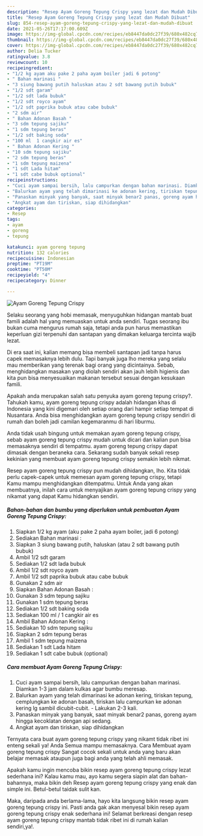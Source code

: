 ```yaml
---
description: "Resep Ayam Goreng Tepung Crispy yang lezat dan Mudah Dibuat"
title: "Resep Ayam Goreng Tepung Crispy yang lezat dan Mudah Dibuat"
slug: 854-resep-ayam-goreng-tepung-crispy-yang-lezat-dan-mudah-dibuat
date: 2021-05-26T17:17:00.609Z
image: https://img-global.cpcdn.com/recipes/eb8447da0dc27f39/680x482cq70/ayam-goreng-tepung-crispy-foto-resep-utama.jpg
thumbnail: https://img-global.cpcdn.com/recipes/eb8447da0dc27f39/680x482cq70/ayam-goreng-tepung-crispy-foto-resep-utama.jpg
cover: https://img-global.cpcdn.com/recipes/eb8447da0dc27f39/680x482cq70/ayam-goreng-tepung-crispy-foto-resep-utama.jpg
author: Delia Tucker
ratingvalue: 3.8
reviewcount: 10
recipeingredient:
- "1/2 kg ayam aku pake 2 paha ayam boiler jadi 6 potong"
- " Bahan marinasi "
- "3 siung bawang putih haluskan atau 2 sdt bawang putih bubuk"
- "1/2 sdt garam"
- "1/2 sdt lada bubuk"
- "1/2 sdt royco ayam"
- "1/2 sdt paprika bubuk atau cabe bubuk"
- "2 sdm air"
- " Bahan Adonan Basah "
- "3 sdm tepung sajiku"
- "1 sdm tepung beras"
- "1/2 sdt baking soda"
- "100 ml  1 cangkir air es"
- " Bahan Adonan Kering "
- "10 sdm tepung sajiku"
- "2 sdm tepung beras"
- "1 sdm tepung maizena"
- "1 sdt Lada hitam"
- "1 sdt cabe bubuk optional"
recipeinstructions:
- "Cuci ayam sampai bersih, lalu campurkan dengan bahan marinasi. Diamkan 1-3 jam dalam kulkas agar bumbu meresap."
- "Balurkan ayam yang telah dimarinasi ke adonan kering, tiriskan tepung, cemplungkan ke adonan basah, tiriskan lalu campurkan ke adonan kering lg sambil dicubit-cubit. Lakukan 2-3 kali."
- "Panaskan minyak yang banyak, saat minyak benar2 panas, goreng ayam hingga kecoklatan dengan api sedang."
- "Angkat ayam dan tiriskan, siap dihidangkan"
categories:
- Resep
tags:
- ayam
- goreng
- tepung

katakunci: ayam goreng tepung 
nutrition: 132 calories
recipecuisine: Indonesian
preptime: "PT19M"
cooktime: "PT50M"
recipeyield: "4"
recipecategory: Dinner

---
```



![Ayam Goreng Tepung Crispy](https://img-global.cpcdn.com/recipes/eb8447da0dc27f39/680x482cq70/ayam-goreng-tepung-crispy-foto-resep-utama.jpg)

Selaku seorang yang hobi memasak, menyuguhkan hidangan mantab buat famili adalah hal yang memuaskan untuk anda sendiri. Tugas seorang ibu bukan cuma mengurus rumah saja, tetapi anda pun harus memastikan keperluan gizi terpenuhi dan santapan yang dimakan keluarga tercinta wajib lezat.

Di era  saat ini, kalian memang bisa membeli santapan jadi tanpa harus capek memasaknya lebih dulu. Tapi banyak juga lho mereka yang selalu mau memberikan yang terenak bagi orang yang dicintainya. Sebab, menghidangkan masakan yang diolah sendiri akan jauh lebih higienis dan kita pun bisa menyesuaikan makanan tersebut sesuai dengan kesukaan famili. 



Apakah anda merupakan salah satu penyuka ayam goreng tepung crispy?. Tahukah kamu, ayam goreng tepung crispy adalah hidangan khas di Indonesia yang kini digemari oleh setiap orang dari hampir setiap tempat di Nusantara. Anda bisa menghidangkan ayam goreng tepung crispy sendiri di rumah dan boleh jadi camilan kegemaranmu di hari liburmu.

Anda tidak usah bingung untuk memakan ayam goreng tepung crispy, sebab ayam goreng tepung crispy mudah untuk dicari dan kalian pun bisa memasaknya sendiri di tempatmu. ayam goreng tepung crispy dapat dimasak dengan beraneka cara. Sekarang sudah banyak sekali resep kekinian yang membuat ayam goreng tepung crispy semakin lebih nikmat.

Resep ayam goreng tepung crispy pun mudah dihidangkan, lho. Kita tidak perlu capek-capek untuk memesan ayam goreng tepung crispy, tetapi Kamu mampu menghidangkan ditempatmu. Untuk Anda yang akan membuatnya, inilah cara untuk menyajikan ayam goreng tepung crispy yang nikamat yang dapat Kamu hidangkan sendiri.

<!--inarticleads1-->

##### Bahan-bahan dan bumbu yang diperlukan untuk pembuatan Ayam Goreng Tepung Crispy:

1. Siapkan 1/2 kg ayam (aku pake 2 paha ayam boiler, jadi 6 potong)
1. Sediakan  Bahan marinasi :
1. Siapkan 3 siung bawang putih, haluskan (atau 2 sdt bawang putih bubuk)
1. Ambil 1/2 sdt garam
1. Sediakan 1/2 sdt lada bubuk
1. Ambil 1/2 sdt royco ayam
1. Ambil 1/2 sdt paprika bubuk atau cabe bubuk
1. Gunakan 2 sdm air
1. Siapkan  Bahan Adonan Basah :
1. Gunakan 3 sdm tepung sajiku
1. Gunakan 1 sdm tepung beras
1. Sediakan 1/2 sdt baking soda
1. Sediakan 100 ml / 1 cangkir air es
1. Ambil  Bahan Adonan Kering :
1. Sediakan 10 sdm tepung sajiku
1. Siapkan 2 sdm tepung beras
1. Ambil 1 sdm tepung maizena
1. Sediakan 1 sdt Lada hitam
1. Sediakan 1 sdt cabe bubuk (optional)




<!--inarticleads2-->

##### Cara membuat Ayam Goreng Tepung Crispy:

1. Cuci ayam sampai bersih, lalu campurkan dengan bahan marinasi. Diamkan 1-3 jam dalam kulkas agar bumbu meresap.
1. Balurkan ayam yang telah dimarinasi ke adonan kering, tiriskan tepung, cemplungkan ke adonan basah, tiriskan lalu campurkan ke adonan kering lg sambil dicubit-cubit. - Lakukan 2-3 kali.
1. Panaskan minyak yang banyak, saat minyak benar2 panas, goreng ayam hingga kecoklatan dengan api sedang.
1. Angkat ayam dan tiriskan, siap dihidangkan




Ternyata cara buat ayam goreng tepung crispy yang nikamt tidak ribet ini enteng sekali ya! Anda Semua mampu memasaknya. Cara Membuat ayam goreng tepung crispy Sangat cocok sekali untuk anda yang baru akan belajar memasak ataupun juga bagi anda yang telah ahli memasak.

Apakah kamu ingin mencoba bikin resep ayam goreng tepung crispy lezat sederhana ini? Kalau kamu mau, ayo kamu segera siapin alat dan bahan-bahannya, maka bikin deh Resep ayam goreng tepung crispy yang enak dan simple ini. Betul-betul taidak sulit kan. 

Maka, daripada anda berlama-lama, hayo kita langsung bikin resep ayam goreng tepung crispy ini. Pasti anda gak akan menyesal bikin resep ayam goreng tepung crispy enak sederhana ini! Selamat berkreasi dengan resep ayam goreng tepung crispy mantab tidak ribet ini di rumah kalian sendiri,ya!.

